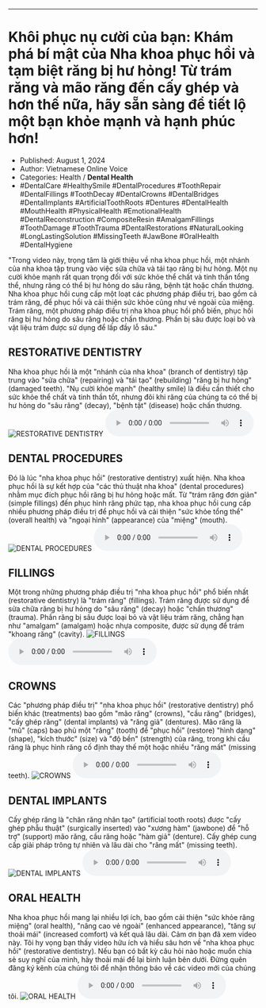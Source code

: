 
---

# Khôi phục nụ cười của bạn: Khám phá bí mật của Nha khoa phục hồi và tạm biệt răng bị hư hỏng! Từ trám răng và mão răng đến cấy ghép và hơn thế nữa, hãy sẵn sàng để tiết lộ một bạn khỏe mạnh và hạnh phúc hơn!

- Published: August 1, 2024
- Author: Vietnamese Online Voice
- Categories: Health / **Dental Health**
- #DentalCare #HealthySmile #DentalProcedures #ToothRepair #DentalFillings #ToothDecay #DentalCrowns #DentalBridges #DentalImplants #ArtificialToothRoots #Dentures #DentalHealth #MouthHealth #PhysicalHealth #EmotionalHealth #DentalReconstruction #CompositeResin #AmalgamFillings #ToothDamage #ToothTrauma #DentalRestorations #NaturalLooking #LongLastingSolution #MissingTeeth #JawBone #OralHealth #DentalHygiene

"Trong video này, trọng tâm là giới thiệu về nha khoa phục hồi, một nhánh của nha khoa tập trung vào việc sửa chữa và tái tạo răng bị hư hỏng. Một nụ cười khỏe mạnh rất quan trọng đối với sức khỏe thể chất và tinh thần tổng thể, nhưng răng có thể bị hư hỏng do sâu răng, bệnh tật hoặc chấn thương. Nha khoa phục hồi cung cấp một loạt các phương pháp điều trị, bao gồm cả trám răng, để phục hồi và cải thiện sức khỏe cũng như vẻ ngoài của miệng. Trám răng, một phương pháp điều trị nha khoa phục hồi phổ biến, phục hồi răng bị hư hỏng do sâu răng hoặc chấn thương. Phần bị sâu được loại bỏ và vật liệu trám được sử dụng để lấp đầy lỗ sâu."


## RESTORATIVE DENTISTRY

Nha khoa phục hồi là một "nhánh của nha khoa" (branch of dentistry) tập trung vào "sửa chữa" (repairing) và "tái tạo" (rebuilding) "răng bị hư hỏng" (damaged teeth). "Nụ cười khỏe mạnh" (healthy smile) là điều cần thiết cho sức khỏe thể chất và tinh thần tốt, nhưng đôi khi răng của chúng ta có thể bị hư hỏng do "sâu răng" (decay), "bệnh tật" (disease) hoặc chấn thương.
![RESTORATIVE DENTISTRY](https://http-archiver-apis-production-80.schnworks.com/storage/images/transitions/2024-08-01/transition--2206577207-Montserrat-Bold-512DA8.jpg)
<audio controls>
    <source src="https://http-archiver-apis-production-80.schnworks.com/storage/storage/audio/file-10293202790.mp3" type="audio/mpeg">
</audio>



## DENTAL PROCEDURES

Đó là lúc "nha khoa phục hồi" (restorative dentistry) xuất hiện. Nha khoa phục hồi là sự kết hợp của "các thủ thuật nha khoa" (dental procedures) nhằm mục đích phục hồi răng bị hư hỏng hoặc mất. Từ "trám răng đơn giản" (simple fillings) đến phục hình răng phức tạp, nha khoa phục hồi cung cấp nhiều phương pháp điều trị để phục hồi và cải thiện "sức khỏe tổng thể" (overall health) và "ngoại hình" (appearance) của "miệng" (mouth).
![DENTAL PROCEDURES](https://http-archiver-apis-production-80.schnworks.com/storage/images/transitions/2024-08-01/transition-7810592127-Montserrat-Black-512DA8.jpg)
<audio controls>
    <source src="https://http-archiver-apis-production-80.schnworks.com/storage/storage/audio/file-7138701397.mp3" type="audio/mpeg">
</audio>



## FILLINGS

Một trong những phương pháp điều trị "nha khoa phục hồi" phổ biến nhất (restorative dentistry) là "trám răng" (fillings). Trám răng được sử dụng để sửa chữa răng bị hư hỏng do "sâu răng" (decay) hoặc "chấn thương" (trauma). Phần răng bị sâu được loại bỏ và vật liệu trám răng, chẳng hạn như "amalgam" (amalgam) hoặc nhựa composite, được sử dụng để trám "khoang răng" (cavity).
![FILLINGS](https://http-archiver-apis-production-80.schnworks.com/storage/images/transitions/2024-08-01/transition-6217014200-Montserrat-Black-9C27B0.jpg)
<audio controls>
    <source src="https://http-archiver-apis-production-80.schnworks.com/storage/storage/audio/file-7423913957.mp3" type="audio/mpeg">
</audio>



## CROWNS

Các "phương pháp điều trị" "nha khoa phục hồi" (restorative dentistry) phổ biến khác (treatments) bao gồm "mão răng" (crowns), "cầu răng" (bridges), "cấy ghép răng" (dental implants) và "răng giả" (dentures). Mão răng là "mũ" (caps) bao phủ một "răng" (tooth) để "phục hồi" (restore) "hình dạng" (shape), "kích thước" (size) và "độ bền" (strength) của răng, trong khi cầu răng là phục hình răng cố định thay thế một hoặc nhiều "răng mất" (missing teeth).
![CROWNS](https://http-archiver-apis-production-80.schnworks.com/storage/images/transitions/2024-08-01/transition--21574321102-Montserrat-Thin-004895.jpg)
<audio controls>
    <source src="https://http-archiver-apis-production-80.schnworks.com/storage/storage/audio/file-1426555850.mp3" type="audio/mpeg">
</audio>



## DENTAL IMPLANTS

Cấy ghép răng là "chân răng nhân tạo" (artificial tooth roots) được "cấy ghép phẫu thuật" (surgically inserted) vào "xương hàm" (jawbone) để "hỗ trợ" (support) mão răng, cầu răng hoặc "hàm giả" (denture). Cấy ghép cung cấp giải pháp trông tự nhiên và lâu dài cho "răng mất" (missing teeth).
![DENTAL IMPLANTS](https://http-archiver-apis-production-80.schnworks.com/storage/images/transitions/2024-08-01/transition-23650152567-Montserrat-Thin-4A148C.jpg)
<audio controls>
    <source src="https://http-archiver-apis-production-80.schnworks.com/storage/storage/audio/file-16134700372.mp3" type="audio/mpeg">
</audio>



## ORAL HEALTH

Nha khoa phục hồi mang lại nhiều lợi ích, bao gồm cải thiện "sức khỏe răng miệng" (oral health), "nâng cao vẻ ngoài" (enhanced appearance), "tăng sự thoải mái" (increased comfort) và kết quả lâu dài. Cảm ơn bạn đã xem video này. Tôi hy vọng bạn thấy video hữu ích và hiểu sâu hơn về "nha khoa phục hồi" (restorative dentistry). Nếu bạn có bất kỳ câu hỏi nào hoặc muốn chia sẻ suy nghĩ của mình, hãy thoải mái để lại bình luận bên dưới. Đừng quên đăng ký kênh của chúng tôi để nhận thông báo về các video mới của chúng tôi.
![ORAL HEALTH](https://http-archiver-apis-production-80.schnworks.com/storage/images/transitions/2024-08-01/transition-14468179663-Montserrat-SemiBold-880E4F.jpg)
<audio controls>
    <source src="https://http-archiver-apis-production-80.schnworks.com/storage/storage/audio/file-21083940377.mp3" type="audio/mpeg">
</audio>

